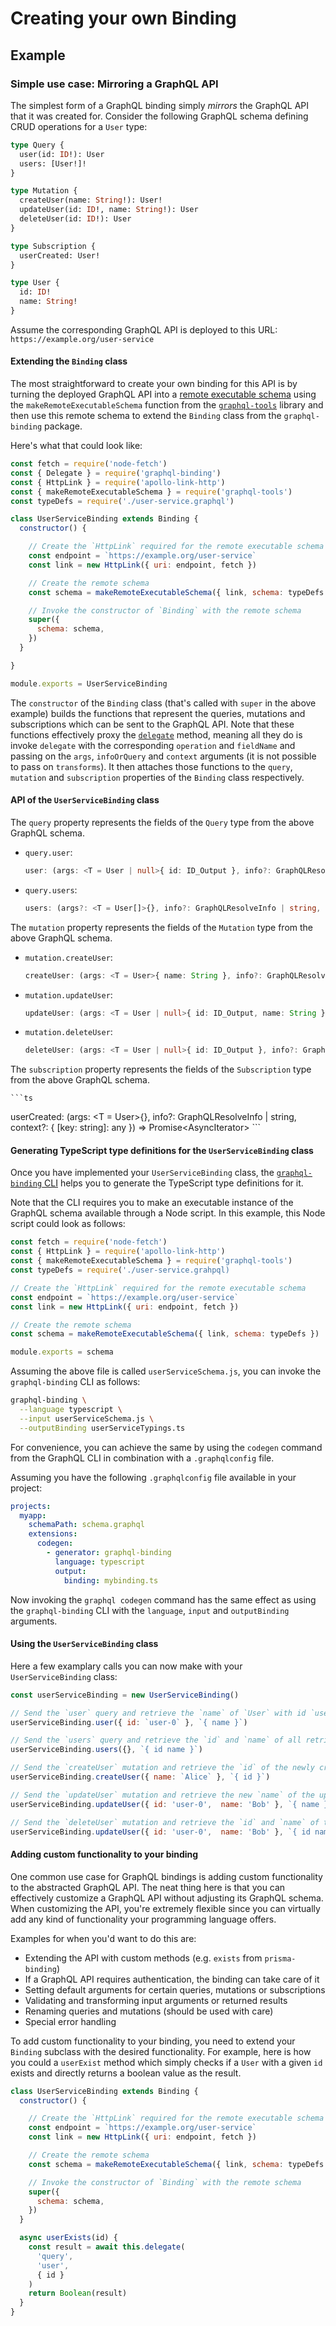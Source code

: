 # Creating your own Binding

## Example

### Simple use case: Mirroring a GraphQL API

The simplest form of a GraphQL binding simply _mirrors_ the GraphQL API that it was created for. Consider the following GraphQL schema defining CRUD operations for a `User` type:

```graphql
type Query {
  user(id: ID!): User
  users: [User!]!
}

type Mutation {
  createUser(name: String!): User!
  updateUser(id: ID!, name: String!): User
  deleteUser(id: ID!): User
}

type Subscription {
  userCreated: User!
}

type User {
  id: ID!
  name: String!
}
```

Assume the corresponding GraphQL API is deployed to this URL: `https://example.org/user-service`

#### Extending the `Binding` class

The most straightforward to create your own binding for this API is by turning the deployed GraphQL API into a [remote executable schema](https://blog.graph.cool/how-do-graphql-remote-schemas-work-7118237c89d7) using the `makeRemoteExecutableSchema` function from the [`graphql-tools`](https://www.apollographql.com/docs/graphql-tools/) library and then use this remote schema to extend the `Binding` class from the `graphql-binding` package.

Here's what that could look like:

```js
const fetch = require('node-fetch')
const { Delegate } = require('graphql-binding')
const { HttpLink } = require('apollo-link-http')
const { makeRemoteExecutableSchema } = require('graphql-tools')
const typeDefs = require('./user-service.graphql')

class UserServiceBinding extends Binding {
  constructor() {

    // Create the `HttpLink` required for the remote executable schema
    const endpoint = `https://example.org/user-service`
    const link = new HttpLink({ uri: endpoint, fetch })

    // Create the remote schema
    const schema = makeRemoteExecutableSchema({ link, schema: typeDefs })

    // Invoke the constructor of `Binding` with the remote schema
    super({
      schema: schema,
    })
  }

}

module.exports = UserServiceBinding
```

The `constructor` of the `Binding` class (that's called with `super` in the above example) builds the functions that represent the queries, mutations and subscriptions which can be sent to the GraphQL API. Note that these functions effectively proxy the [`delegate`](./02-API-Reference.md#delegate) method, meaning all they do is invoke `delegate` with the corresponding `operation` and `fieldName` and passing on the `args`, `infoOrQuery` and `context` arguments (it is not possible to pass on `transforms`). It then attaches those functions to the `query`, `mutation` and `subscription` properties of the `Binding` class respectively.

#### API of the `UserServiceBinding` class

The `query` property represents the fields of the `Query` type from the above GraphQL schema.

- `query.user`:

  ```ts
  user: (args: <T = User | null>{ id: ID_Output }, info?: GraphQLResolveInfo | string, context?: { [key: string]: any }) => Promise<T>
  ```

- `query.users`:

  ```ts
  users: (args?: <T = User[]>{}, info?: GraphQLResolveInfo | string, context?: { [key: string]: any }) => Promise<T>
  ```

The `mutation` property represents the fields of the `Mutation` type from the above GraphQL schema.

- `mutation.createUser`:

  ```ts
  createUser: (args: <T = User>{ name: String }, info?: GraphQLResolveInfo | string, context?: { [key: string]: any }) => Promise<T>
  ```

- `mutation.updateUser`:

  ```ts
  updateUser: (args: <T = User | null>{ id: ID_Output, name: String }, info?: GraphQLResolveInfo | string, context?: { [key: string]: any }) => Promise<T>
  ```

- `mutation.deleteUser`:

    ```ts
    deleteUser: (args: <T = User | null>{ id: ID_Output }, info?: GraphQLResolveInfo | string, context?: { [key: string]: any }) => Promise<T>
    ```

The `subscription` property represents the fields of the `Subscription` type from the above GraphQL schema.

    ```ts
  userCreated: (args: <T = User>{}, info?: GraphQLResolveInfo | string, context?: { [key: string]: any }) =>  Promise<AsyncIterator<any>>
    ```

#### Generating TypeScript type definitions for the `UserServiceBinding` class

Once you have implemented your `UserServiceBinding` class, the [`graphql-binding` CLI](./03-CLI.md) helps you to generate the TypeScript type definitions for it.

Note that the CLI requires you to make an executable instance of the GraphQL schema available through a Node script. In this example, this Node script could look as follows:

```js
const fetch = require('node-fetch')
const { HttpLink } = require('apollo-link-http')
const { makeRemoteExecutableSchema } = require('graphql-tools')
const typeDefs = require('./user-service.grahpql)

// Create the `HttpLink` required for the remote executable schema
const endpoint = `https://example.org/user-service`
const link = new HttpLink({ uri: endpoint, fetch })

// Create the remote schema
const schema = makeRemoteExecutableSchema({ link, schema: typeDefs })

module.exports = schema
```

Assuming the above file is called `userServiceSchema.js`, you can invoke the `graphql-binding` CLI as follows:

```sh
graphql-binding \
  --language typescript \
  --input userServiceSchema.js \
  --outputBinding userServiceTypings.ts
```

For convenience, you can achieve the same by using the `codegen` command from the GraphQL CLI in combination with a `.graphqlconfig` file.

Assuming you have the following `.graphqlconfig` file available in your project:

```yaml
projects:
  myapp:
    schemaPath: schema.graphql
    extensions:
      codegen:
        - generator: graphql-binding
          language: typescript
          output:
            binding: mybinding.ts
```

Now invoking the `graphql codegen` command has the same effect as using the `graphql-binding` CLI with the `language`, `input` and `outputBinding` arguments.

#### Using the `UserServiceBinding` class

Here a few examplary calls you can now make with your `UserServiceBinding` class:

```js
const userServiceBinding = new UserServiceBinding()

// Send the `user` query and retrieve the `name` of `User` with id `user-0`
userServiceBinding.user({ id: `user-0` }, `{ name }`)

// Send the `users` query and retrieve the `id` and `name` of all retrieved `User`s
userServiceBinding.users({}, `{ id name }`)

// Send the `createUser` mutation and retrieve the `id` of the newly created `User`
userServiceBinding.createUser({ name: `Alice` }, `{ id }`)

// Send the `updateUser` mutation and retrieve the new `name` of the updated `User`
userServiceBinding.updateUser({ id: 'user-0',  name: 'Bob' }, `{ name }`)

// Send the `deleteUser` mutation and retrieve the `id` and `name` of the deleted `User`
userServiceBinding.updateUser({ id: 'user-0',  name: 'Bob' }, `{ id name }`)
```

#### Adding custom functionality to your binding

One common use case for GraphQL bindings is adding custom functionality to the abstracted GraphQL API. The neat thing here is that you can effectively customize a GraphQL API without adjusting its GraphQL schema. When customizing the API, you're extremely flexible since you can virtually add any kind of functionality your programming language offers.

Examples for when you'd want to do this are:

- Extending the API with custom methods (e.g. `exists` from `prisma-binding`)
- If a GraphQL API requires authentication, the binding can take care of it
- Setting default arguments for certain queries, mutations or subscriptions
- Validating and transforming input arguments or returned results
- Renaming queries and mutations (should be used with care)
- Special error handling

To add custom functionality to your binding, you need to extend your `Binding` subclass with the desired functionality. For example, here is how you could a `userExist` method which simply checks if a `User` with a given `id` exists and directly returns a boolean value as the result.

```js
class UserServiceBinding extends Binding {
  constructor() {

    // Create the `HttpLink` required for the remote executable schema
    const endpoint = `https://example.org/user-service`
    const link = new HttpLink({ uri: endpoint, fetch })

    // Create the remote schema
    const schema = makeRemoteExecutableSchema({ link, schema: typeDefs })

    // Invoke the constructor of `Binding` with the remote schema
    super({
      schema: schema,
    })
  }

  async userExists(id) {
    const result = await this.delegate(
      'query',
      'user',
      { id }
    )
    return Boolean(result)
  }
}
```